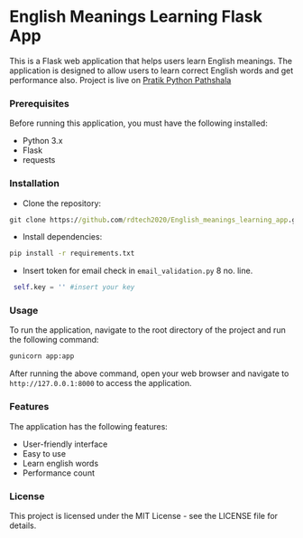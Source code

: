 # English Meanings Learning Flask App

This is a Flask web application that helps users learn English meanings. The application is designed to allow users to learn correct English words and get performance also.
Project is live on [Pratik Python Pathshala](https://pratik-pathshala.onrender.com)
### Prerequisites
Before running this application, you must have the following installed:
* Python 3.x
* Flask
* requests

### Installation

* Clone the repository:
```cmd
git clone https://github.com/rdtech2020/English_meanings_learning_app.git
```
* Install dependencies:
```cmd
pip install -r requirements.txt
```
* Insert token for email check in `email_validation.py` 8 no. line.
```py
 self.key = '' #insert your key
```

### Usage
To run the application, navigate to the root directory of the project and run the following command:
```cmd
gunicorn app:app
```
After running the above command, open your web browser and navigate to `http://127.0.0.1:8000` to access the application.

### Features
The application has the following features:
* User-friendly interface
* Easy to use
* Learn english words
* Performance count

### License
This project is licensed under the MIT License - see the LICENSE file for details.
